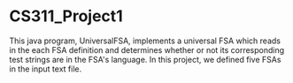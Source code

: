 # CS311_Project1

This java program, UniversalFSA, implements a universal FSA which reads in the each FSA definition and determines whether or not its corresponding test strings are in the FSA's language. In this project, we defined five FSAs in the input text file.
